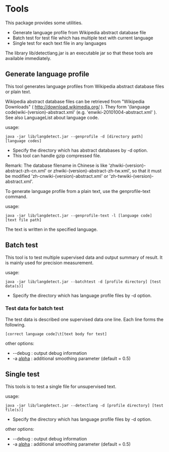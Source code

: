 # Tools #

This package provides some utilities.

  * Generate language profile from Wikipedia abstract database file
  * Batch test for test file which has multiple text with current language
  * Single test for each text file in any languages

The library lib/detectlang.jar is an executable jar so that these tools are available immediately.


## Generate language profile ##

This tool generates language profiles from Wikipedia abstract database files or plain text.

Wikipedia abstract database files can be retrieved from "Wikipedia Downloads" ( http://download.wikimedia.org/ ).
They form '(language code)wiki-(version)-abstract.xml' (e.g. 'enwiki-20101004-abstract.xml' ). See also LanguageList about language code.

usage:
```
java -jar lib/langdetect.jar --genprofile -d [directory path] [language codes]
```

  * Specify the directory which has abstract databases by -d option.
  * This tool can handle gzip compressed file.

Remark: The database filename in Chinese is like 'zhwiki-(version)-abstract-zh-cn.xml' or zhwiki-(version)-abstract-zh-tw.xml', so that it must be modified 'zh-cnwiki-(version)-abstract.xml' or 'zh-twwiki-(version)-abstract.xml'.


To generate language profile from a plain text, use the genprofile-text command.

usage:
```
java -jar lib/langdetect.jar --genprofile-text -l [language code] [text file path]
```

The text is written in the specified language.


## Batch test ##

This tool is to test multiple supervised data and output summary of result.
It is mainly used for precision measurement.

usage:
```
java -jar lib/langdetect.jar --batchtest -d [profile directory] [test data(s)]
```

  * Specify the directory which has language profile files by -d option.

### Test data for batch test ###
The test data is described one supervised data one line.
Each line forms the following.

```
[correct language code]\t[text body for test]
```

other options:
  * --debug : output debug information
  * -a [alpha](alpha.md) : additional smoothing parameter (default = 0.5)

## Single test ##

This tools is to test a single file for unsupervised text.

usage:
```
java -jar lib/langdetect.jar --detectlang -d [profile directory] [test file(s)]
```

  * Specify the directory which has language profile files by -d option.

other options:
  * --debug : output debug information
  * -a [alpha](alpha.md) : additional smoothing parameter (default = 0.5)